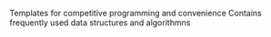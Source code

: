 Templates for competitive programming and convenience
Contains frequently used data structures and algorithmns
